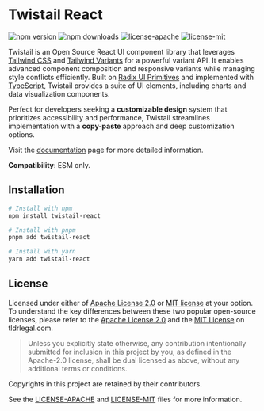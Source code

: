 # Twistail React

[![npm version](https://img.shields.io/npm/v/twistail-react)](https://www.npmjs.com/package/twistail-react)
[![npm downloads](https://img.shields.io/npm/dm/twistail-react)](https://www.npmjs.com/package/twistail-react)
[![license-apache](https://img.shields.io/badge/License-Apache_2.0-blue.svg)][license-apache]
[![license-mit](https://img.shields.io/badge/License-MIT-blue.svg)][license-mit]

Twistail is an Open Source React UI component library that leverages [Tailwind CSS][tailwindcss]
and [Tailwind Variants][tailwind-variants] for a powerful variant API. It enables advanced 
component composition and responsive variants while managing style conflicts efficiently. 
Built on [Radix UI Primitives][radix-ui] and implemented with [TypeScript][typescript], 
Twistail provides a suite of UI elements, including charts and data visualization components.

Perfect for developers seeking a **customizable design** system that prioritizes accessibility 
and performance, Twistail streamlines implementation with a **copy-paste** approach and 
deep customization options.

Visit the [documentation][twistail-docs] page for more detailed information.

**Compatibility**: ESM only.

## Installation

```sh
# Install with npm
npm install twistail-react

# Install with pnpm
pnpm add twistail-react

# Install with yarn
yarn add twistail-react
```

## License

Licensed under either of [Apache License 2.0][license-apache] or [MIT license][license-mit] at your option.
To understand the key differences between these two popular open-source licenses, please refer to the 
[Apache License 2.0][tldr-apache] and the [MIT License][tldr-mit] on tldrlegal.com.

> Unless you explicitly state otherwise, any contribution intentionally submitted for inclusion in this project by you,
> as defined in the Apache-2.0 license, shall be dual licensed as above, without any additional terms or conditions.

Copyrights in this project are retained by their contributors.

See the [LICENSE-APACHE][license-apache] and [LICENSE-MIT][license-mit] files for more information.

[contributors]: https://github.com/riipandi/twistail/network/dependencies
[license-apache]: https://github.com/riipandi/twistail/blob/main/LICENSE-APACHE
[license-mit]: https://github.com/riipandi/twistail/blob/main/LICENSE-MIT
[radix-ui]: https://www.radix-ui.com/primitives
[tailwind-variants]: https://www.tailwind-variants.org
[tailwindcss]: https://tailwindcss.com
[tldr-apache]: https://www.tldrlegal.com/license/apache-license-2-0-apache-2-0
[tldr-mit]: https://www.tldrlegal.com/license/mit-license
[twistail-docs]: https://twistail.com/docs
[typescript]: https://www.typescriptlang.org
